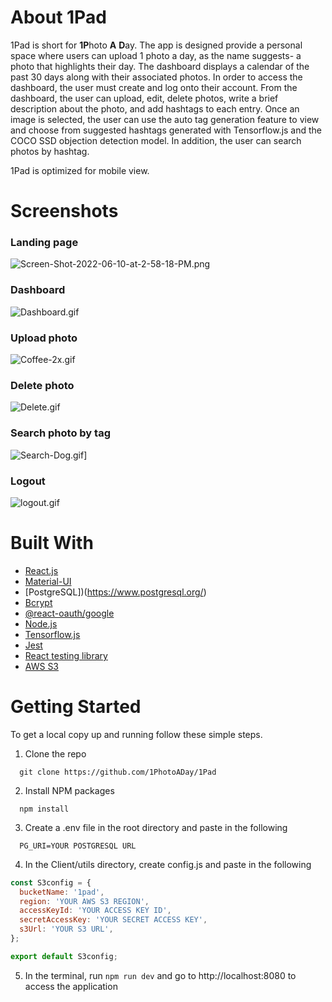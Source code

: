 # About 1Pad
1Pad is short for **1P**hoto **A** **D**ay. The app is designed provide a personal space where users can upload 1 photo a day, as the name suggests- a photo that highlights their day. The dashboard displays a calendar of the past 30 days along with their associated photos. In order to access the dashboard, the user must create and log onto their account. From the dashboard, the user can upload, edit, delete photos, write a brief description about the photo, and add hashtags to each entry. Once an image is selected, the user can use the auto tag generation feature to view and choose from suggested hashtags generated with Tensorflow.js and the COCO SSD objection detection model. In addition, the user can search photos by hashtag.

1Pad is optimized for mobile view.   

# Screenshots
### Landing page
![Screen-Shot-2022-06-10-at-2-58-18-PM.png](https://i.postimg.cc/V61GYPbd/Screen-Shot-2022-06-10-at-2-58-18-PM.png)

### Dashboard
![Dashboard.gif](https://i.postimg.cc/j5r28ZnH/Dashboard.gif)

### Upload photo
![Coffee-2x.gif](https://i.postimg.cc/VsDTL2Nh/Coffee-2x.gif)

### Delete photo
![Delete.gif](https://i.postimg.cc/FHrHJY5Z/Delete.gif)

### Search photo by tag
![Search-Dog.gif](https://i.postimg.cc/T3svY1Rh/Search-Dog.gif)]

### Logout
![logout.gif](https://i.postimg.cc/VkZmr4Ff/logout.gif)


# Built With
- [React.js](https://reactjs.org/)
- [Material-UI](https://mui.com/)
- [PostgreSQL])(https://www.postgresql.org/)
- [Bcrypt](https://www.npmjs.com/package/bcrypt)
- [@react-oauth/google](https://www.npmjs.com/package/@react-oauth/google)
- [Node.js](https://nodejs.org/en/)
- [Tensorflow.js](https://www.npmjs.com/package/@tensorflow/tfjs)
- [Jest](https://jestjs.io/)
- [React testing library](https://testing-library.com/docs/react-testing-library/intro/)
- [AWS S3](https://aws.amazon.com/s3/)

# Getting Started
To get a local copy up and running follow these simple steps.
1. Clone the repo
```
  git clone https://github.com/1PhotoADay/1Pad
```
2. Install NPM packages
```
  npm install
```
3. Create a .env file in the root directory and paste in the following
``` 
  PG_URI=YOUR POSTGRESQL URL
```
4. In the Client/utils directory, create config.js and paste in the following
``` javascript
const S3config = {
  bucketName: '1pad',
  region: 'YOUR AWS S3 REGION',
  accessKeyId: 'YOUR ACCESS KEY ID',
  secretAccessKey: 'YOUR SECRET ACCESS KEY',
  s3Url: 'YOUR S3 URL',
};

export default S3config;
```
5. In the terminal, run `npm run dev` and go to http://localhost:8080 to access the application
